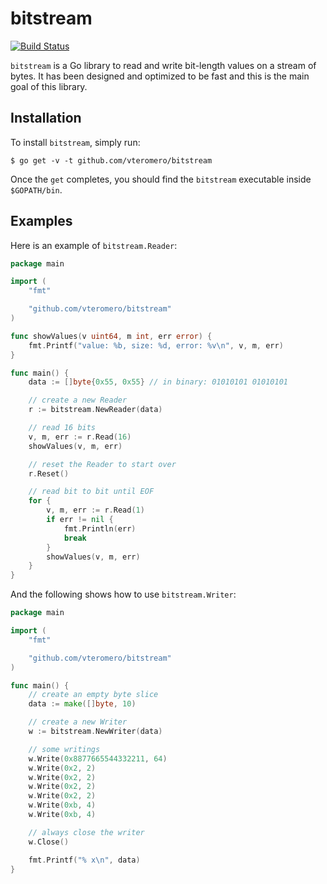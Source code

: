 # bitstream

[![Build Status](https://travis-ci.org/vteromero/bitstream.svg?branch=master)](https://travis-ci.org/vteromero/bitstream)

`bitstream` is a Go library to read and write bit-length values on a stream of bytes. It has been designed and optimized to be fast and this is the main goal of this library.

## Installation

To install `bitstream`, simply run:

```
$ go get -v -t github.com/vteromero/bitstream
```

Once the `get` completes, you should find the `bitstream` executable inside `$GOPATH/bin`.

## Examples

Here is an example of `bitstream.Reader`:

```go
package main

import (
	"fmt"

	"github.com/vteromero/bitstream"
)

func showValues(v uint64, m int, err error) {
	fmt.Printf("value: %b, size: %d, error: %v\n", v, m, err)
}

func main() {
	data := []byte{0x55, 0x55} // in binary: 01010101 01010101

	// create a new Reader
	r := bitstream.NewReader(data)

	// read 16 bits
	v, m, err := r.Read(16)
	showValues(v, m, err)

	// reset the Reader to start over
	r.Reset()

	// read bit to bit until EOF
	for {
		v, m, err := r.Read(1)
		if err != nil {
			fmt.Println(err)
			break
		}
		showValues(v, m, err)
	}
}
```

And the following shows how to use `bitstream.Writer`:

```go
package main

import (
	"fmt"

	"github.com/vteromero/bitstream"
)

func main() {
	// create an empty byte slice
	data := make([]byte, 10)

	// create a new Writer
	w := bitstream.NewWriter(data)

	// some writings
	w.Write(0x8877665544332211, 64)
	w.Write(0x2, 2)
	w.Write(0x2, 2)
	w.Write(0x2, 2)
	w.Write(0x2, 2)
	w.Write(0xb, 4)
	w.Write(0xb, 4)

	// always close the writer
	w.Close()

	fmt.Printf("% x\n", data)
}
```
